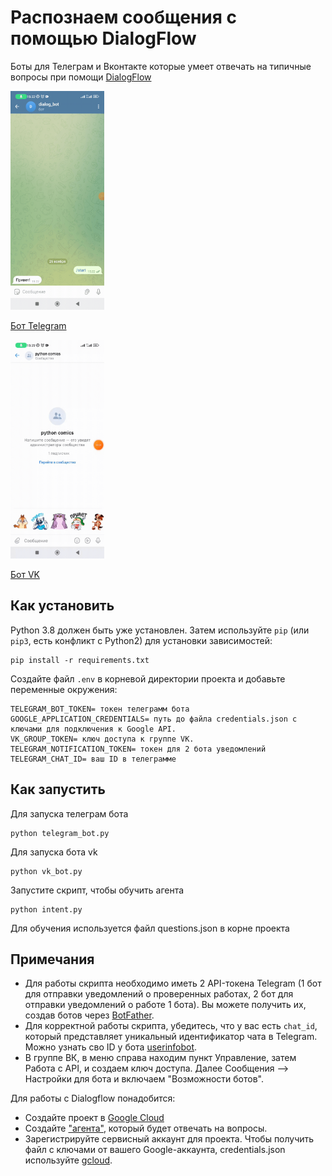 # Распознаем сообщения c помощью DialogFlow

Боты для Телеграм и Вконтакте которые умеет отвечать на типичные вопросы при помощи [DialogFlow](https://cloud.google.com/dialogflow/docs)

<img src="./media/tg.gif" width="150" height="350"/>

[Бот Telegram](https://t.me/dialog2023_bot)

<img src="./media/vk2.gif" width="150" height="350"/>

[Бот VK](https://vk.com/club222789534)
## Как установить

Python 3.8 должен быть уже установлен.
Затем используйте `pip` (или `pip3`, есть конфликт с Python2) для установки зависимостей:
```
pip install -r requirements.txt
```

Создайте файл `.env` в корневой директории проекта и добавьте переменные окружения:

```
TELEGRAM_BOT_TOKEN= токен телеграмм бота
GOOGLE_APPLICATION_CREDENTIALS= путь до файла credentials.json с ключами для подключения к Google API.
VK_GROUP_TOKEN= ключ доступа к группе VK.
TELEGRAM_NOTIFICATION_TOKEN= токен для 2 бота уведомлений
TELEGRAM_CHAT_ID= ваш ID в телеграмме
```
## Как запустить
Для запуска телеграм бота
```
python telegram_bot.py
```
Для запуска бота vk
```
python vk_bot.py
```
Запустите скрипт, чтобы обучить агента
```
python intent.py
```
Для обучения используется файл questions.json в корне проекта

## Примечания

- Для работы скрипта необходимо иметь 2 API-токена Telegram (1 бот для отправки уведомлений о проверенных работах, 2 бот для отправки уведомлений о работе 1 бота). Вы можете получить их, создав ботов через [BotFather](https://core.telegram.org/bots#botfather).
- Для корректной работы скрипта, убедитесь, что у вас есть `chat_id`, который представляет уникальный идентификатор чата в Telegram. Можно узнать сво ID  у бота [userinfobot](https://t.me/userinfobot).
- В группе ВК, в меню справа находим пункт Управление, затем Работа с API, и создаем ключ доступа. Далее Сообщения ⟶ Настройки для бота и включаем "Возможности ботов".

Для работы с Dialogflow понадобится:
- Создайте проект в [Google Cloud](https://cloud.google.com/dialogflow/es/docs/quick/setup#project)
- Создайте ["агента"](https://cloud.google.com/dialogflow/es/docs/quick/build-agent), который будет отвечать на вопросы.
- Зарегистрируйте сервисный аккаунт для проекта. Чтобы получить файл с ключами от вашего Google-аккаунта, credentials.json используйте [gcloud](https://cloud.google.com/dialogflow/es/docs/quick/setup#sdk).
